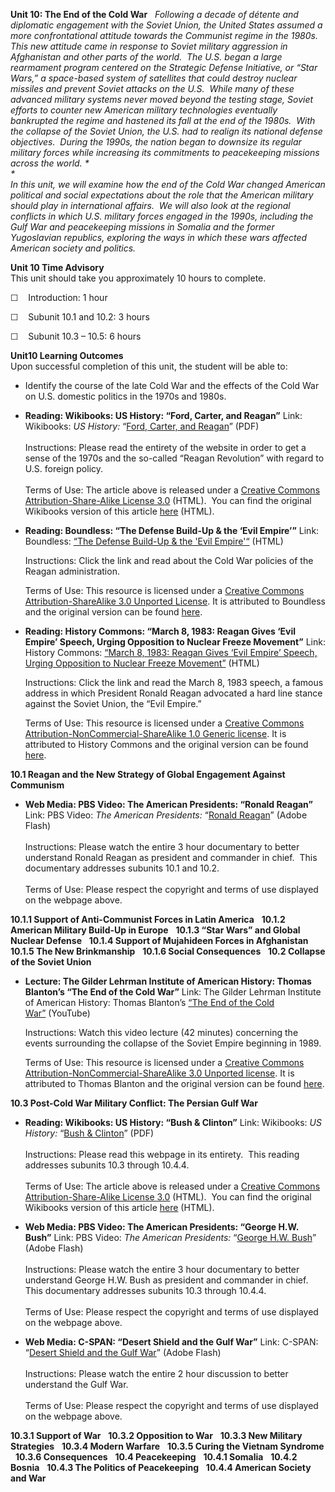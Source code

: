 **Unit 10: The End of the Cold War** <span id="10"></span> 
*Following a decade of détente and diplomatic engagement with the Soviet
Union, the United States assumed a more confrontational attitude towards
the Communist regime in the 1980s.  This new attitude came in response
to Soviet military aggression in Afghanistan and other parts of the
world.  The U.S. began a large rearmament program centered on the
Strategic Defense Initiative, or “Star Wars,” a space-based system of
satellites that could destroy nuclear missiles and prevent Soviet
attacks on the U.S.  While many of these advanced military systems never
moved beyond the testing stage, Soviet efforts to counter new American
military technologies eventually bankrupted the regime and hastened its
fall at the end of the 1980s.  With the collapse of the Soviet Union,
the U.S. had to realign its national defense objectives.  During the
1990s, the nation began to downsize its regular military forces while
increasing its commitments to peacekeeping missions across the
world. *  
 *             
 In this unit, we will examine how the end of the Cold War changed
American political and social expectations about the role that the
American military should play in international affairs.  We will also
look at the regional conflicts in which U.S. military forces engaged in
the 1990s, including the Gulf War and peacekeeping missions in Somalia
and the former Yugoslavian republics, exploring the ways in which these
wars affected American society and politics.*

**Unit 10 Time Advisory**  
This unit should take you approximately 10 hours to complete.

☐    Introduction: 1 hour

☐    Subunit 10.1 and 10.2: 3 hours

☐    Subunit 10.3 – 10.5: 6 hours

**Unit10 Learning Outcomes**  
Upon successful completion of this unit, the student will be able to:

-   <span class="Apple-style-span"
    style="line-height: normal; ">Identify the course of the late Cold
    War and the effects of the Cold War on U.S. domestic politics in the
    1970s and 1980s.</span>

-   **Reading: Wikibooks: US History: “Ford, Carter, and Reagan”**
    Link: Wikibooks: *US History:* “[Ford, Carter, and
    Reagan](https://resources.saylor.org/wwwresources/archived/site/wp-content/uploads/2011/03/US-History_Ford-Carter-Reagan.pdf)”
    (PDF)  
        
     Instructions: Please read the entirety of the website in order to
    get a sense of the 1970s and the so-called “Reagan Revolution” with
    regard to U.S. foreign policy.  
        
     Terms of Use: The article above is released under a [Creative
    Commons Attribution-Share-Alike License
    3.0](http://creativecommons.org/licenses/by-sa/3.0/) (HTML).  You
    can find the original Wikibooks version of this article
    [here](http://en.wikibooks.org/wiki/US_History/Ford_Carter_Reagan)
    (HTML).

-   **Reading: Boundless: “The Defense Build-Up & the ‘Evil Empire’”**
    Link: Boundless: [“The Defense Build-Up & the 'Evil
    Empire'“](https://www.boundless.com/history/conservative-turn-america-1968-1989/reagan-administration/defense-build-up-evil-empire/) (HTML)  
      
     Instructions: Click the link and read about the Cold War policies
    of the Reagan administration.  
      
     Terms of Use: This resource is licensed under a [Creative Commons
    Attribution-ShareAlike 3.0 Unported
    License](http://creativecommons.org/licenses/by-sa/3.0/). It is
    attributed to Boundless and the original version can be found
    [here](https://www.boundless.com/history/conservative-turn-america-1968-1989/reagan-administration/defense-build-up-evil-empire/).

-   **Reading: History Commons: “March 8, 1983: Reagan Gives ‘Evil
    Empire’ Speech, Urging Opposition to Nuclear Freeze Movement”**
    Link: History Commons: [“March 8, 1983: Reagan Gives ‘Evil Empire’
    Speech, Urging Opposition to Nuclear Freeze
    Movement”](http://www.historycommons.org/context.jsp?item=a030883evilempire#a030883evilempire) (HTML)  
      
     Instructions: Click the link and read the March 8, 1983 speech, a
    famous address in which President Ronald Reagan advocated a hard
    line stance against the Soviet Union, the “Evil Empire.”   
      
     Terms of Use: This resource is licensed under a [Creative Commons
    Attribution-NonCommercial-ShareAlike 1.0 Generic
    license](http://creativecommons.org/licenses/by-nc-sa/1.0/). It is
    attributed to History Commons and the original version can be found
    [here](http://www.historycommons.org/context.jsp?item=a030883evilempire#a030883evilempire).

**10.1 Reagan and the New Strategy of Global Engagement Against
Communism** <span id="10.1"></span> 
-   **Web Media: PBS Video: The American Presidents: “Ronald Reagan”**
    Link: PBS Video: *The American Presidents:* “[Ronald Reagan<span
    style="display: none;"> </span><span
    style="display: none;"> </span>](http://video.pbs.org/video/1094119478/)”<span
    style="display: none;"> </span><span style="display: none;"> </span>
    (Adobe Flash)  
        
     Instructions: Please watch the entire 3 hour documentary to better
    understand Ronald Reagan as president and commander in chief.  This
    documentary addresses subunits 10.1 and 10.2.  
        
     Terms of Use: Please respect the copyright and terms of use
    displayed on the webpage above.

**10.1.1 Support of Anti-Communist Forces in Latin America** <span
id="10.1.1"></span> 
**10.1.2 American Military Build-Up in Europe** <span
id="10.1.2"></span> 
**10.1.3 “Star Wars” and Global Nuclear Defense** <span
id="10.1.3"></span> 
**10.1.4 Support of Mujahideen Forces in Afghanistan** <span
id="10.1.4"></span> 
**10.1.5 The New Brinkmanship** <span id="10.1.5"></span> 
**10.1.6 Social Consequences** <span id="10.1.6"></span> 
**10.2 Collapse of the Soviet Union** <span id="10.2"></span> 
-   **Lecture: The Gilder Lehrman Institute of American History: Thomas
    Blanton’s “The End of the Cold War”**
    Link: The Gilder Lehrman Institute of American History: Thomas
    Blanton’s [“The End of the Cold
    War”](http://vimeo.com/21807730) (YouTube)  
      
     Instructions: Watch this video lecture (42 minutes) concerning the
    events surrounding the collapse of the Soviet Empire beginning in
    1989.  
      
     Terms of Use: This resource is licensed under a [Creative Commons
    Attribution-NonCommercial-ShareAlike 3.0 Unported
    license](http://creativecommons.org/licenses/by-nc-sa/3.0/). It is
    attributed to Thomas Blanton and the original version can be found
    [here](http://vimeo.com/21807730).

**10.3 Post-Cold War Military Conflict: The Persian Gulf War** <span
id="10.3"></span> 
-   **Reading: Wikibooks: US History: “Bush & Clinton”**
    Link: Wikibooks: *US History:* “[Bush &
    Clinton](https://resources.saylor.org/wwwresources/archived/site/wp-content/uploads/2011/03/Bush_Clinton.pdf)”
    (PDF)  
        
     Instructions: Please read this webpage in its entirety.  This
    reading addresses subunits 10.3 through 10.4.4.  
        
     Terms of Use: The article above is released under a [Creative
    Commons Attribution-Share-Alike License
    3.0](http://creativecommons.org/licenses/by-sa/3.0/) (HTML).  You
    can find the original Wikibooks version of this article
    [here](http://en.wikibooks.org/wiki/US_History/Bush_Clinton) (HTML).

-   **Web Media: PBS Video: The American Presidents: “George H.W.
    Bush”**
    Link: PBS Video: *The American Presidents:* “[George H.W.
    Bush](http://video.pbs.org/video/979907571/)” (Adobe Flash)  
        
     Instructions: Please watch the entire 3 hour documentary to better
    understand George H.W. Bush as president and commander in chief. 
    This documentary addresses subunits 10.3 through 10.4.4.  
        
     Terms of Use: Please respect the copyright and terms of use
    displayed on the webpage above.

-   **Web Media: C-SPAN: “Desert Shield and the Gulf War”**
    Link: C-SPAN: “[Desert Shield and the Gulf War<span
    style="display: none;"> </span><span
    style="display: none;"> </span>](http://www.c-spanvideo.org/program/80506-1)”
    <span style="display: none;"> </span><span
    style="display: none;"> </span>(Adobe Flash)  
        
     Instructions: Please watch the entire 2 hour discussion to better
    understand the Gulf War.  
        
     Terms of Use: Please respect the copyright and terms of use
    displayed on the webpage above.

**10.3.1 Support of War** <span id="10.3.1"></span> 
**10.3.2 Opposition to War** <span id="10.3.2"></span> 
**10.3.3 New Military Strategies** <span id="10.3.3"></span> 
**10.3.4 Modern Warfare** <span id="10.3.4"></span> 
**10.3.5 Curing the Vietnam Syndrome** <span id="10.3.5"></span> 
**10.3.6 Consequences** <span id="10.3.6"></span> 
**10.4 Peacekeeping** <span id="10.4"></span> 
**10.4.1 Somalia** <span id="10.4.1"></span> 
**10.4.2 Bosnia** <span id="10.4.2"></span> 
**10.4.3 The Politics of Peacekeeping** <span id="10.4.3"></span> 
**10.4.4 American Society and War** <span id="10.4.4"></span> 
